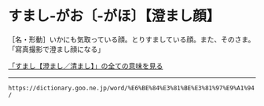 # すまし‐がお〔‐がほ〕【澄まし顔】

［名・形動］いかにも気取っている顔。とりすましている顔。また、そのさま。「寫真撮影で澄まし顔になる」

[「すまし【澄まし／清まし】」の全ての意味を見る](https://dictionary.goo.ne.jp/word/%E6%BE%84%E3%81%BE%E3%81%97/#jn-119952)

---
`https://dictionary.goo.ne.jp/word/%E6%BE%84%E3%81%BE%E3%81%97%E9%A1%94/`